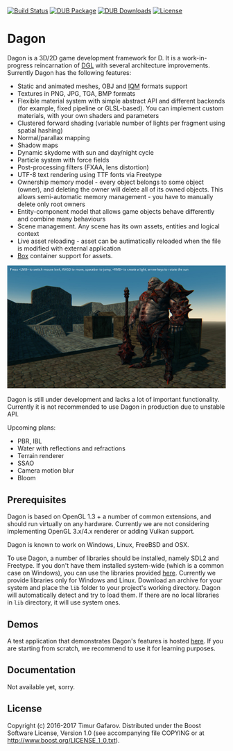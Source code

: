 [![Build Status](https://travis-ci.org/gecko0307/dagon.svg?branch=master)](https://travis-ci.org/gecko0307/dagon)
[![DUB Package](https://img.shields.io/dub/v/dagon.svg)](https://code.dlang.org/packages/dagon)
[![DUB Downloads](https://img.shields.io/dub/dt/dagon.svg)](https://code.dlang.org/packages/dagon)
[![License](http://img.shields.io/badge/license-boost-blue.svg)](http://www.boost.org/LICENSE_1_0.txt)

Dagon
=====
Dagon is a 3D/2D game development framework for D. It is a work-in-progress reincarnation of [DGL](https://github.com/gecko0307/dgl) with several architecture improvements. Surrently Dagon has the following features:

* Static and animated meshes, OBJ and [IQM](https://github.com/lsalzman/iqm) formats support
* Textures in PNG, JPG, TGA, BMP formats
* Flexible material system with simple abstract API and different backends (for example, fixed pipeline or GLSL-based). You can implement custom materials, with your own shaders and parameters
* Clustered forward shading (variable number of lights per fragment using spatial hashing)
* Normal/parallax mapping
* Shadow maps
* Dynamic skydome with sun and day/night cycle
* Particle system with force fields
* Post-processing filters (FXAA, lens distortion)
* UTF-8 text rendering using TTF fonts via Freetype
* Ownership memory model - every object belongs to some object (owner), and deleting the owner will delete all of its owned objects. This allows semi-automatic memory management - you have to manually delete only root owners
* Entity-component model that allows game objects behave differently and combine many behaviours
* Scene management. Any scene has its own assets, entities and logical context
* Live asset reloading - asset can be autimatically reloaded when the file is modified with external application
* [Box](https://github.com/gecko0307/box) container support for assets.

[![Screenshot1](/screenshots/main-thumb.jpg)](/screenshots/main.jpg)

Dagon is still under development and lacks a lot of important functionality. Currently it is not recommended to use Dagon in production due to unstable API.

Upcoming plans:

* PBR, IBL
* Water with reflections and refractions
* Terrain renderer
* SSAO
* Camera motion blur
* Bloom

Prerequisites
-------------
Dagon is based on OpenGL 1.3 + a number of common extensions, and should run virtually on any hardware. Currently we are not considering implementing OpenGL 3.x/4.x renderer or adding Vulkan support.

Dagon is known to work on Windows, Linux, FreeBSD and OSX.

To use Dagon, a number of libraries should be installed, namely SDL2 and Freetype. If you don't have them installed system-wide (which is a common case on Windows), you can use the libraries provided [here](https://github.com/gecko0307/dagon/releases/tag/v0.0.2). Currently we provide libraries only for Windows and Linux. Download an archive for your system and place the `lib` folder to your project's working directory. Dagon will automatically detect and try to load them. If there are no local libraries in `lib` directory, it will use system ones.

Demos
-----
A test application that demonstrates Dagon's features is hosted [here](https://github.com/gecko0307/dagon-demo). If you are starting from scratch, we recommend to use it for learning purposes.

Documentation
-------------
Not available yet, sorry.

License
-------
Copyright (c) 2016-2017 Timur Gafarov. Distributed under the Boost Software License, Version 1.0 (see accompanying file COPYING or at http://www.boost.org/LICENSE_1_0.txt).
